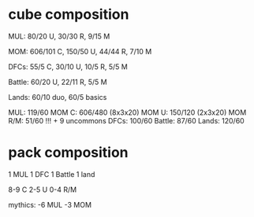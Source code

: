 # cube composition

MUL:             80/20 U, 30/30 R, 9/15 M

MOM: 606/101 C, 150/50 U, 44/44 R, 7/10 M

DFCs:   55/5 C,  30/10 U,  10/5 R,  5/5 M

Battle:          60/20 U, 22/11 R,  5/5 M

Lands: 60/10 duo, 60/5 basics

MUL: 119/60
MOM C: 606/480 (8x3x20)
MOM U: 150/120 (2x3x20)
MOM R/M: 51/60 !!! + 9 uncommons
DFCs: 100/60
Battle: 87/60
Lands: 120/60

# pack composition
1 MUL
1 DFC
1 Battle
1 land

8-9 C
2-5 U
0-4 R/M

mythics:
-6 MUL
-3 MOM

